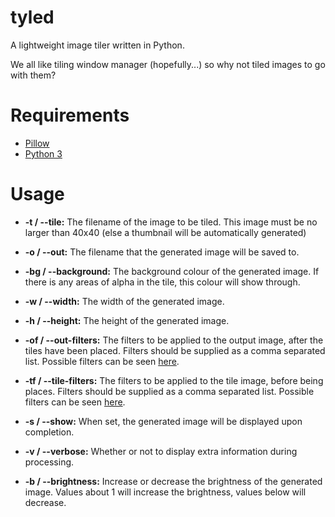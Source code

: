 tyled
=====

A lightweight image tiler written in Python.


We all like tiling window manager (hopefully...) so why not tiled images to go with them?

Requirements
=====

* [Pillow](https://pypi.python.org/pypi/Pillow)
* [Python 3](https://www.python.org/)

Usage
=====

* **-t / --tile:** The filename of the image to be tiled. This image must be no larger than 40x40 (else a thumbnail will be automatically generated)

* **-o / --out:** The filename that the generated image will be saved to.

* **-bg / --background:** The background colour of the generated image. If there is any areas of alpha in the tile, this colour will show through.

* **-w / --width:** The width of the generated image.

* **-h / --height:** The height of the generated image.

* **-of / --out-filters:** The filters to be applied to the output image, after the tiles have been placed. Filters should be supplied as a comma separated list. Possible filters can be seen [here](http://pillow.readthedocs.org/en/latest/reference/ImageFilter.html#filters).

* **-tf / --tile-filters:** The filters to be applied to the tile image, before being places. Filters should be supplied as a comma separated list. Possible filters can be seen [here](http://pillow.readthedocs.org/en/latest/reference/ImageFilter.html#filters).

* **-s / --show:** When set, the generated image will be displayed upon completion.

* **-v / --verbose:** Whether or not to display extra information during processing.

* **-b / --brightness:** Increase or decrease the brightness of the generated image. Values about 1 will increase the brightness, values below will decrease.
